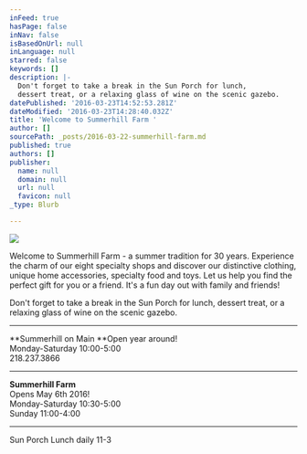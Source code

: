 ```yaml
---
inFeed: true
hasPage: false
inNav: false
isBasedOnUrl: null
inLanguage: null
starred: false
keywords: []
description: |-
  Don't forget to take a break in the Sun Porch for lunch,
  dessert treat, or a relaxing glass of wine on the scenic gazebo.
datePublished: '2016-03-23T14:52:53.281Z'
dateModified: '2016-03-23T14:28:40.032Z'
title: 'Welcome to Summerhill Farm '
author: []
sourcePath: _posts/2016-03-22-summerhill-farm.md
published: true
authors: []
publisher:
  name: null
  domain: null
  url: null
  favicon: null
_type: Blurb

---
```

![](https://the-grid-user-content.s3-us-west-2.amazonaws.com/7eb22788-29fd-4fcc-adaf-1066ca4ed4ad.jpg)

Welcome to Summerhill Farm - a summer tradition for 30
years.  Experience the charm of  our eight specialty shops and
discover our distinctive clothing, unique home accessories, specialty food and
toys.  Let us help you find the perfect gift for you or a friend. It's a
fun day out with family and friends!

Don't forget to take a break in the Sun Porch for lunch,
dessert treat, or a relaxing glass of wine on the scenic gazebo.

****

**Summerhill on Main **Open year
around!  
Monday-Saturday 10:00-5:00  
218.237.3866

****

**Summerhill Farm**  
Opens May 6th 2016!  
Monday-Saturday 10:30-5:00  
Sunday 11:00-4:00

************************

Sun Porch Lunch daily 11-3